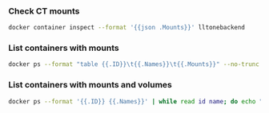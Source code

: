 ### Check CT mounts

```bash
docker container inspect --format '{{json .Mounts}}' lltonebackend
```

### List containers with mounts

```bash
docker ps --format "table {{.ID}}\t{{.Names}}\t{{.Mounts}}" --no-trunc
```

### List containers with mounts and volumes

```bash
docker ps --format '{{.ID}} {{.Names}}' | while read id name; do echo "Volumes for container $name ($id):"; docker inspect --format='{{range $vol, $path := .Mounts}}{{$vol}}: {{$path}}{{"\n"}}{{end}}' $id; done
```